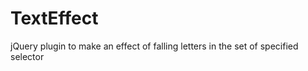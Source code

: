 TextEffect
==========

jQuery plugin to make an effect of falling letters in the set of specified selector
